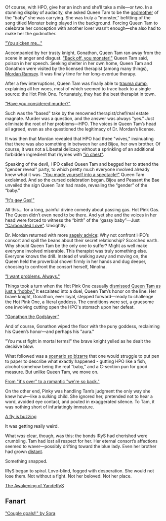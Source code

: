 <!-- title: The Audacity -->

Of course, with HPO, give her an inch and she’ll take a mile—or two. In a stunning display of audacity, she asked Queen Tam to be the [godmother](https://youtu.be/CUh9eciJil4?t=3061) of the “baby” she was carrying. She was truly a “monster,” befitting of the song titled Monster being played in the background. Forcing Queen Tam to celebrate her conception with another lover wasn’t enough—she also had to make her the godmother.

["You sicken me..."](#embed:https://youtu.be/CUh9eciJil4?t=3072)

Accompanied by her trusty knight, Gonathon, Queen Tam ran away from the scene in anger and disgust. ["Back off, you monster!"](https://youtu.be/CUh9eciJil4?t=3146) Queen Tam said, poison in her speech. Seeking shelter in her own home, Queen Tam and Gonathon were visited by the licensed therapist (among many things), [Mordan Ramsey](https://youtu.be/CUh9eciJil4?t=3175). It was finaly time for her long-overdue therapy.

After a few interruptions, Queen Tam was finally able to [trauma dump](https://youtu.be/CUh9eciJil4?t=3600), explaining all her woes, most of which seemed to trace back to a single source: the Hot Pink One. Fortunately, they had the best therapist in town.

["Have you considered murder?"](#embed:https://youtu.be/CUh9eciJil4?t=3721)

Such was the "based" take by the renowned therapist/chef/real estate magnate. Murder was a question, and the answer was always "yes." Just eliminate the root of her problems—HPO. The voices in Queen Tam’s head all agreed, even as she questioned the legitimacy of Dr. Mordan’s license.

It was then that Mordan revealed that HPO had three "wives," insinuating that there was also something in between her and Bijou, her own brother. Of course, it was not a Libestal delicacy without a sprinkling of an additional forbidden ingredient that rhymes with ["in chest"](https://youtu.be/CUh9eciJil4?t=3844).

Speaking of the devil, HPO called Queen Tam and begged her to attend the "gender reveal" party, to which pretty much everyone involved already knew what it was. ["You made yourself into a spectacle!"](https://youtu.be/CUh9eciJil4?t=3892) Queen Tam exclaimed. And so the cursed celebration began. Bijou and Peasant the Bae unveiled the sign Queen Tam had made, revealing the “gender” of the “baby.”

["It's ~~gay~~ Gas!"](#embed:https://youtu.be/CUh9eciJil4?t=3959)

All this... for a long, painful divine comedy about passing gas. Hot Pink Gas. The Queen didn’t even need to be there. And yet she and the voices in her head were forced to witness the “birth” of the “gassy baby”—Just ["Carbonated Love"](https://youtu.be/CUh9eciJil4?t=4071). Unsightly.

Dr. Mordan returned with more [sagely advice](https://youtu.be/CUh9eciJil4?t=4128): Why not confront HPO’s consort and spill the beans about their secret relationship? Scorched earth. Why should Queen Tam be the only one to suffer? Might as well make everyone involved miserable. This therapist was truly something else. Everyone knows the drill. Instead of walking away and moving on, the Queen held the proverbial shovel firmly in her hands and dug deeper, choosing to confront the consort herself, NinoIna.

["I want problems. Always."](#embed:https://youtu.be/CUh9eciJil4?t=4247)

Things took a turn when the Hot Pink One casually [dismissed Queen Tam as just a “hobby.”](https://youtu.be/CUh9eciJil4?t=4381) It escalated into a duel, Queen Tam’s honor on the line. Her brave knight, Gonathon, ever loyal, stepped forward—ready to challenge the Hot Pink One, a literal goddess. The conditions were set, a gruesome one involving cutting open the HPO's stomach upon her defeat.

["Gonathon the Godslayer."](#embed:https://youtu.be/CUh9eciJil4?t=4835)

And of course, Gonathon wiped the floor with the puny goddess, reclaiming his Queen’s honor—and perhaps his "aura."

"You must fight in mortal terms!" the brave knight yelled as he dealt the decisive blow.

What followed was a [scenario so bizarre](https://youtu.be/CUh9eciJil4?t=4854) that one would struggle to put pen to paper to describe what exactly happened - gutting HPO like a fish, alcohol somehow being the real “baby,” and a C-section pun for good measure. But unlike Queen Tam, we move on.

[From "it's over" to a romantic "we're so back."](#embed:https://youtu.be/CUh9eciJil4?t=5044)

On the other end, Pinky was handling Tam’s judgment the only way she knew how—like a sulking child. She ignored her, pretended not to hear a word, avoided eye contact, and pouted in exaggerated silence. To Tam, it was nothing short of infuriatingly immature.

[A fly is buzzing](#embed:https://www.youtube.com/live/os9TbwMUcbk?t=8813)

It was getting really weird.

What _was_ clear, though, was this: the bonds IRyS had cherished were crumbling. Tam had lost all respect for her. Her eternal consort’s affections seemed to waver—possibly drifting toward the blue lady. Even her brother had grown [distant](https://www.youtube.com/live/os9TbwMUcbk?t=10224).

Something snapped.

IRyS began to spiral. Love-blind, fogged with desperation. She would not lose them. Not without a fight. Not her beloved. Not her place.

[The Awakening of YandeRyS](#embed:https://www.youtube.com/live/os9TbwMUcbk?t=10565)

## Fanart

["Couple goals!!" by Sora](https://x.com/GuyFloating/status/1921366078610923856)